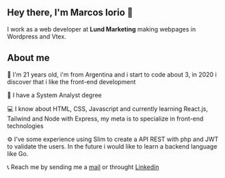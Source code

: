 ## Hey there, I'm Marcos Iorio 👋

I work as a web developer at **Lund Marketing** making webpages in Wordpress and Vtex.

## About me

👱 I'm 21 years old, i'm from Argentina and i start to code about 3, in 2020 i discover that i like the front-end development

📖 I have a System Analyst degree

💻 I know about HTML, CSS, Javascript and currently learning React.js, Tailwind and Node with Express, my meta is to specialize in front-end technologies

⚙️ I've some experience using Slim to create a API REST with php and JWT to validate the users. In the future i would like to learn a backend language like Go.

📞 Reach me by sending me a [mail](marcossiorio@gmail.com) or throught [Linkedin](https://www.linkedin.com/in/marcos-ignacio-iorio-93a31a191/)

